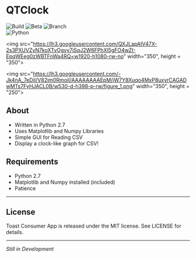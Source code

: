 # QTClock
![Build](https://img.shields.io/badge/Build-Passing-brightgreen.svg)
![Beta](https://img.shields.io/badge/Status-Beta-lightgrey.svg?maxAge=2592000)
![Branch](https://img.shields.io/badge/Branch-Native-yellow.svg?maxAge=2592000)  
![Python](https://img.shields.io/pypi/pyversions/Django.svg?maxAge=2592000) 


<img src="https://lh3.googleusercontent.com/QXJLapAIV47X-2s3PXUVZyN7koXTvOgvy7jSqJ2W6FPhXl5gFO4wZI-EpqWEeg0zWBTFnWa4RQ=w1920-h1080-rw-no" width="350", height = "350">

<img src="https://lh3.googleusercontent.com/-Jk4nA_7eDiI/V82im0RmoiI/AAAAAAAAEpM/jW7Y8Xuqo4MxP8uxyrCAGADwMTs7FyHJACL0B/w530-d-h398-p-rw/figure_1.png" width="350", height = "250">

## About  
* Written in Python 2.7
* Uses Matplotlib and Numpy Libraries
* Simple GUI for Reading CSV 
* Display a clock-like graph for CSV!

## Requirements
- Python 2.7
- Matplotlib and Numpy installed (included)
- Patience

---

## License

Toast Consumer App is released under the MIT license. See LICENSE for details.

---

*Still in Development*

